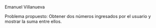 Emanuel Villanueva

Problema propuesto:
Obtener dos números ingresados por el usuario y mostrar la suma entre ellos.
